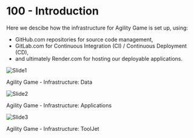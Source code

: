 # 100 - Introduction

Here we descibe how the infrastructure for Agility Game is set up, using:

- GitHub.com repositories for source code management,
- GitLab.com for Continuous Integration (CI) / Continuous Deployment (CD),
- and ultimately Render.com for hosting our deployable applications.

![Slide1](https://github.com/agility-game/infrastructure/assets/1499433/881de6ac-d434-4801-b6ea-285bb03165ca)

Agility Game - Infrastructure: Data

![Slide2](https://github.com/agility-game/infrastructure/assets/1499433/b8e00069-3750-4a89-b705-641c9ca53395)

Agility Game - Infrastructure: Applications

![Slide3](https://github.com/agility-game/infrastructure/assets/1499433/f4d65d2b-2084-41e8-99f9-de65e64cd112)

Agility Game - Infrastructure: ToolJet
